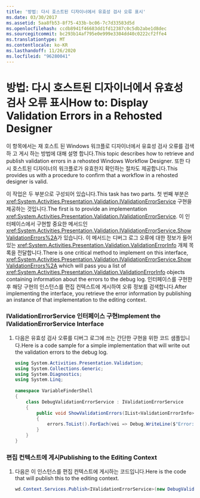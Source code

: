 ```yaml
---
title: '방법: 다시 호스트된 디자이너에서 유효성 검사 오류 표시'
ms.date: 03/30/2017
ms.assetid: 5aa8fb53-8f75-433b-bc06-7c7d33583d5d
ms.openlocfilehash: ccdb8941f46683dd1fd12387c0c5db2abe1d8dec
ms.sourcegitcommit: bc293b14af795e0e999e3304dd40c0222cf2ffe4
ms.translationtype: MT
ms.contentlocale: ko-KR
ms.lasthandoff: 11/26/2020
ms.locfileid: "96280041"
---
```

# <a name="how-to-display-validation-errors-in-a-rehosted-designer"></a><span data-ttu-id="b535d-102">방법: 다시 호스트된 디자이너에서 유효성 검사 오류 표시</span><span class="sxs-lookup"><span data-stu-id="b535d-102">How to: Display Validation Errors in a Rehosted Designer</span></span>

<span data-ttu-id="b535d-103">이 항목에서는 재 호스트 된 Windows 워크플로 디자이너에서 유효성 검사 오류를 검색 하 고 게시 하는 방법에 대해 설명 합니다.</span><span class="sxs-lookup"><span data-stu-id="b535d-103">This topic describes how to retrieve and publish validation errors in a rehosted Windows Workflow Designer.</span></span> <span data-ttu-id="b535d-104">또한 다시 호스트된 디자이너의 워크플로가 유효한지 확인하는 절차도 제공합니다.</span><span class="sxs-lookup"><span data-stu-id="b535d-104">This provides us with a procedure to confirm that a workflow in a rehosted designer is valid.</span></span>  
  
 <span data-ttu-id="b535d-105">이 작업은 두 부분으로 구성되어 있습니다.</span><span class="sxs-lookup"><span data-stu-id="b535d-105">This task has two parts.</span></span> <span data-ttu-id="b535d-106">첫 번째 부분은 <xref:System.Activities.Presentation.Validation.IValidationErrorService> 구현을 제공하는 것입니다.</span><span class="sxs-lookup"><span data-stu-id="b535d-106">The first is to provide an implementation <xref:System.Activities.Presentation.Validation.IValidationErrorService>.</span></span>  <span data-ttu-id="b535d-107">이 인터페이스에서 구현할 중요한 메서드인 <xref:System.Activities.Presentation.Validation.IValidationErrorService.ShowValidationErrors%2A>가 있습니다. 이 메서드는 디버그 로그 오류에 대한 정보가 들어 있는 <xref:System.Activities.Presentation.Validation.ValidationErrorInfo> 개체 목록을 전달합니다.</span><span class="sxs-lookup"><span data-stu-id="b535d-107">There is one critical method to implement on this interface, <xref:System.Activities.Presentation.Validation.IValidationErrorService.ShowValidationErrors%2A> which will pass you a list of <xref:System.Activities.Presentation.Validation.ValidationErrorInfo> objects containing information about the errors to the debug log.</span></span>  <span data-ttu-id="b535d-108">인터페이스를 구현한 후 해당 구현의 인스턴스를 편집 컨텍스트에 게시하여 오류 정보를 검색합니다.</span><span class="sxs-lookup"><span data-stu-id="b535d-108">After implementing the interface, you retrieve the error information by publishing an instance of that implementation to the editing context.</span></span>  
  
### <a name="implement-the-ivalidationerrorservice-interface"></a><span data-ttu-id="b535d-109">IValidationErrorService 인터페이스 구현</span><span class="sxs-lookup"><span data-stu-id="b535d-109">Implement the IValidationErrorService Interface</span></span>  
  
1. <span data-ttu-id="b535d-110">다음은 유효성 검사 오류를 디버그 로그에 쓰는 간단한 구현을 위한 코드 샘플입니다.</span><span class="sxs-lookup"><span data-stu-id="b535d-110">Here is a code sample for a simple implementation that will write out the validation errors to the debug log.</span></span>  
  
    ```csharp  
    using System.Activities.Presentation.Validation;  
    using System.Collections.Generic;  
    using System.Diagnostics;  
    using System.Linq;  
  
    namespace VariableFinderShell  
    {  
        class DebugValidationErrorService : IValidationErrorService  
        {  
            public void ShowValidationErrors(IList<ValidationErrorInfo> errors)  
            {  
                errors.ToList().ForEach(vei => Debug.WriteLine($"Error: {vei.Message}"));  
            }  
        }  
    }  
    ```  
  
### <a name="publishing-to-the-editing-context"></a><span data-ttu-id="b535d-111">편집 컨텍스트에 게시</span><span class="sxs-lookup"><span data-stu-id="b535d-111">Publishing to the Editing Context</span></span>  
  
1. <span data-ttu-id="b535d-112">다음은 이 인스턴스를 편집 컨텍스트에 게시하는 코드입니다.</span><span class="sxs-lookup"><span data-stu-id="b535d-112">Here is the code that will publish this to the editing context.</span></span>  
  
    ```csharp  
    wd.Context.Services.Publish<IValidationErrorService>(new DebugValidationErrorService());  
    ```
